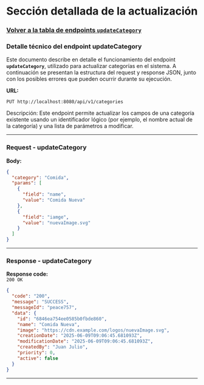 # Sección detallada de la actualización

### [Volver a la tabla de endpoints `updateCategory`](service-documentation-endpoints-update-category.md)

### Detalle técnico del endpoint updateCategory

Este documento describe en detalle el funcionamiento del endpoint **`updateCategory`**, utilizado para actualizar categorías en el sistema. A continuación se presentan la estructura del request y response JSON, junto con los posibles errores que pueden ocurrir durante su ejecución.

**URL:**

```http
PUT http://localhost:8080/api/v1/categories
```

Descripción:
Este endpoint permite actualizar los campos de una categoría existente usando un identificador lógico (por ejemplo, el nombre actual de la categoría) y una lista de parámetros a modificar.

---

### Request - updateCategory

**Body:**

```json
{
  "category": "Comida",
  "params": [
    {
      "field": "name",
      "value": "Comida Nueva"
    },
    {
      "field": "iamge",
      "value": "nuevaImage.svg"
    }
  ]
}
```

---

### Response - updateCategory

**Response code:**  
`200 OK`

```json
{
  "code": "200",
  "message": "SUCCESS",
  "messageId": "peace757",
  "data": {
    "id": "6846ea754ee0585b0fbde860",
    "name": "Comida Nueva",
    "image": "https://cdn.example.com/logos/nuevaImage.svg",
    "creationDate": "2025-06-09T09:06:45.681093Z",
    "modificationDate": "2025-06-09T09:06:45.681093Z",
    "createdBy": "Juan Julio",
    "priority": 0,
    "active": false
  }
}
```
---
